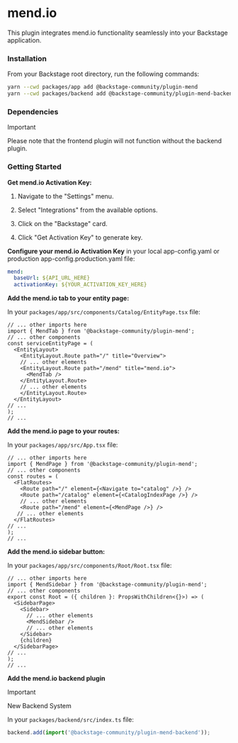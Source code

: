 # mend.io

This plugin integrates mend.io functionality seamlessly into your Backstage application.


### Installation

From your Backstage root directory, run the following commands:

```bash
yarn --cwd packages/app add @backstage-community/plugin-mend
yarn --cwd packages/backend add @backstage-community/plugin-mend-backend
```

### Dependencies

> [!IMPORTANT]
> Please note that the frontend plugin will not function without the backend plugin.

### Getting Started

**Get mend.io Activation Key:**

1. Navigate to the "Settings" menu.

2. Select "Integrations" from the available options.

3. Click on the "Backstage" card.

4. Click "Get Activation Key" to generate key.

**Configure your mend.io Activation Key** in your local app-config.yaml or production app-config.production.yaml file:

```yaml
mend:
  baseUrl: ${API_URL_HERE}
  activationKey: ${YOUR_ACTIVATION_KEY_HERE}
```

**Add the mend.io tab to your entity page:**

In your `packages/app/src/components/Catalog/EntityPage.tsx` file:

```tsx
// ... other imports here
import { MendTab } from '@backstage-community/plugin-mend';
// ... other components
const serviceEntityPage = (
  <EntityLayout>
    <EntityLayout.Route path="/" title="Overview">
    // ... other elements
    <EntityLayout.Route path="/mend" title="mend.io">
      <MendTab />
    </EntityLayout.Route>
    // ... other elements
    </EntityLayout.Route>
  </EntityLayout>
// ...
);
// ...
```

**Add the mend.io page to your routes:**

In your `packages/app/src/App.tsx` file:

```tsx
// ... other imports here
import { MendPage } from '@backstage-community/plugin-mend';
// ... other components
const routes = (
  <FlatRoutes>
    <Route path="/" element={<Navigate to="catalog" />} />
    <Route path="/catalog" element={<CatalogIndexPage />} />
    // ... other elements
    <Route path="/mend" element={<MendPage />} />
   // ... other elements
  </FlatRoutes>
// ...
);
// ...
```

**Add the mend.io sidebar button:**

In your `packages/app/src/components/Root/Root.tsx` file:

```tsx
// ... other imports here
import { MendSidebar } from '@backstage-community/plugin-mend';
// ... other components
export const Root = ({ children }: PropsWithChildren<{}>) => (
  <SidebarPage>
    <Sidebar>
      // ... other elements
      <MendSidebar />
      // ... other elements
    </Sidebar>
    {children}
  </SidebarPage>
// ...
);
// ...
```

**Add the mend.io backend plugin**

> [!IMPORTANT]
> New Backend System

In your `packages/backend/src/index.ts` file:

```ts
backend.add(import('@backstage-community/plugin-mend-backend'));
```
